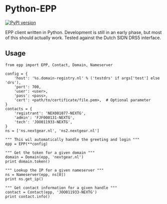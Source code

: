Python-EPP
==========

[![PyPI version](https://badge.fury.io/py/Python-EPP.png)](http://badge.fury.io/py/Python-EPP)

EPP client written in Python. Development is still in an early phase, but most of this should actually work. Tested against the Dutch SIDN DRS5 interface.

Usage
-----

    from epp import EPP, Contact, Domain, Nameserver

    config = {
        'host': '%s.domain-registry.nl' % ('testdrs' if args['test'] else 'drs'),
        'port': 700,
        'user': <user>,
        'pass': <pass>,
        'cert': <path/to/certificate/file.pem>,  # Optional parameter
    }
    contacts = {
        'registrant': 'NEX001077-NEXTG',
        'admin': 'FJF000131-NEXTG',
        'tech': 'JOO011933-NEXTG',
    }
    ns = ['ns.nextgear.nl', 'ns2.nextgear.nl']

    """ This wil automatically handle the greeting and login """
    epp = EPP(**config)

    """ Get the token for a given domain """
    domain = Domain(epp, 'nextgear.nl')
    print domain.token()

    """ Lookup the IP for a given nameserver """
    ns = Nameserver(epp, ns[0])
    print ns.get_ip()

    """ Get contact information for a given handle """
    contact = Contact(epp, 'JOO011933-NEXTG')
    print contact.info()
